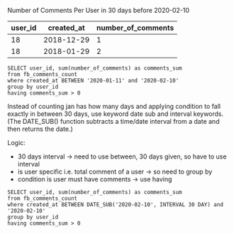 Number of Comments Per User in 30 days before 2020-02-10

| user_id | created_at | number_of_comments |
|----------|----------|----------|
|   18    | 2018-12-29 | 1 |
|   18    | 2018-01-29 | 2 |

```
SELECT user_id, sum(number_of_comments) as comments_sum
from fb_comments_count
where created_at BETWEEN '2020-01-11' and '2020-02-10'
group by user_id
having comments_sum > 0  
```
Instead of counting jan has how many days and applying condition to fall exactly in between 30 days, use keyword date sub and interval keywords. (The DATE_SUB() function subtracts a time/date interval from a date and then returns the date.)

Logic:
- 30 days interval -> need to use between, 30 days given, so have to use interval
- is user specific i.e. total comment of a user -> so need to group by
- condition is user must have comments -> use having
```
SELECT user_id, sum(number_of_comments) as comments_sum
from fb_comments_count
where created_at BETWEEN DATE_SUB('2020-02-10', INTERVAL 30 DAY) and '2020-02-10'
group by user_id
having comments_sum > 0  
```
